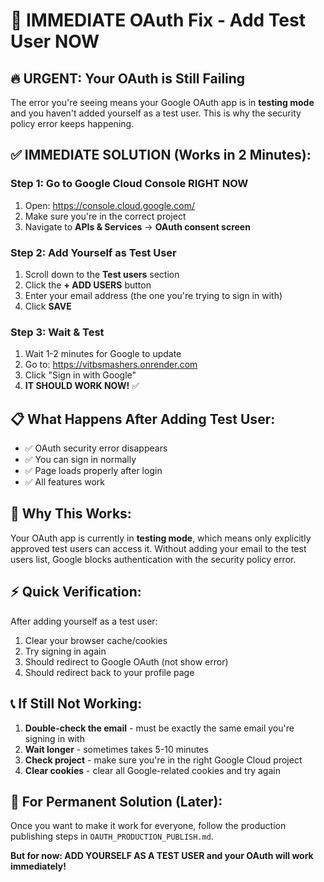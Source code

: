 # 🚨 IMMEDIATE OAuth Fix - Add Test User NOW

## 🔥 **URGENT: Your OAuth is Still Failing**

The error you're seeing means your Google OAuth app is in **testing mode** and you haven't added yourself as a test user. This is why the security policy error keeps happening.

## ✅ **IMMEDIATE SOLUTION (Works in 2 Minutes):**

### **Step 1: Go to Google Cloud Console RIGHT NOW**
1. Open: https://console.cloud.google.com/
2. Make sure you're in the correct project
3. Navigate to **APIs & Services** → **OAuth consent screen**

### **Step 2: Add Yourself as Test User**
1. Scroll down to the **Test users** section
2. Click the **+ ADD USERS** button
3. Enter your email address (the one you're trying to sign in with)
4. Click **SAVE**

### **Step 3: Wait & Test**
1. Wait 1-2 minutes for Google to update
2. Go to: https://vitbsmashers.onrender.com
3. Click "Sign in with Google"
4. **IT SHOULD WORK NOW!** ✅

## 📋 **What Happens After Adding Test User:**

- ✅ OAuth security error disappears
- ✅ You can sign in normally
- ✅ Page loads properly after login
- ✅ All features work

## 🎯 **Why This Works:**

Your OAuth app is currently in **testing mode**, which means only explicitly approved test users can access it. Without adding your email to the test users list, Google blocks authentication with the security policy error.

## ⚡ **Quick Verification:**

After adding yourself as a test user:
1. Clear your browser cache/cookies
2. Try signing in again
3. Should redirect to Google OAuth (not show error)
4. Should redirect back to your profile page

## 📞 **If Still Not Working:**

1. **Double-check the email** - must be exactly the same email you're signing in with
2. **Wait longer** - sometimes takes 5-10 minutes
3. **Check project** - make sure you're in the right Google Cloud project
4. **Clear cookies** - clear all Google-related cookies and try again

## 🚀 **For Permanent Solution (Later):**

Once you want to make it work for everyone, follow the production publishing steps in `OAUTH_PRODUCTION_PUBLISH.md`.

**But for now: ADD YOURSELF AS A TEST USER and your OAuth will work immediately!**